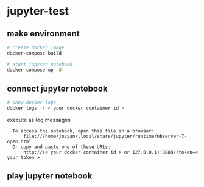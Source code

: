 # jupyter-test

## make environment

  ```bash
  # create docker image
  docker-compose build

  # start jupyter notebook
  docker-compose up -d
  ```

## connect jupyter notebook

  ```bash
  # show docker logs
  docker logs -f < your docker container id >
  ```

   execute as log messages
  ```
    To access the notebook, open this file in a browser:
        file:///home/jovyan/.local/share/jupyter/runtime/nbserver-7-open.html
    Or copy and paste one of these URLs:
        http://(< your docker container id > or 127.0.0.1):8888/?token=< your token >
  ```

## play jupyter notebook

